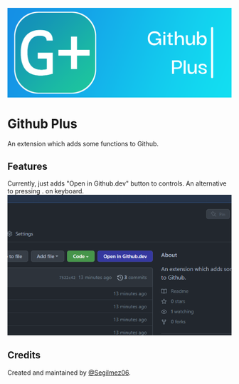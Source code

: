 ![Github Plus logo](resources/Banner.png "Github Plus logo")
# Github Plus
An extension which adds some functions to Github.

## Features
Currently, just adds "Open in Github.dev" button to controls. An alternative to pressing . on keyboard.
![Screenshot](resources/ss1.png "Screenshot")

## Credits
Created and maintained by [@Segilmez06](https://github.com/Segilmez06).
